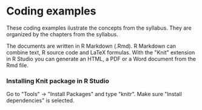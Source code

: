 # Coding examples

These coding examples ilustrate the concepts from the syllabus. They are organized by the chapters from the syllabus.

The documents are written in R Markdown (.Rmd). R Markdown can combine text, R source code and LaTeX formulas.
With the "Knit" extension in R Studio you can generate an HTML, a PDF or a Word document from the Rmd file.

### Installing Knit package in R Studio

Go to "Tools" -> "Install Packages" and type "knitr".
Make sure "Install dependencies" is selected.
